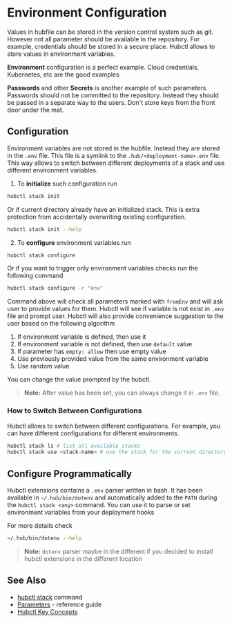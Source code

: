 # Environment Configuration

Values in hubfile can be stored in the version control system such as git. However not all parameter should be available in the repository. For example, credentials should be stored in a secure place. Hubctl allows to store values in environment variables.

__Environment__ configuration is a perfect example. Cloud credentials, Kubernetes, etc are the good examples

__Passwords__ and other __Secrets__ is another example of such parameters. Passwords should not be committed to the repository. Instead they should be passed in a separate way to the users. Don't store keys from the front door under the mat.

## Configuration

Environment variables are not stored in the hubfile. Instead they are stored in the `.env` file. This file is a symlink to the `.hub/<deployment-name>.env` file. This way allows to switch between different deployments of a stack and use different environment variables.

1. To __initialize__ such configuration run

```bash
hubctl stack init
```

Or if current directory already have an initialized stack. This is extra protection from accidentally overwriting existing configuration.

```bash
hubctl stack init --help
```

2. To __configure__ environment variables run

```bash
hubctl stack configure
```

Or if you want to trigger only environment variables checks run the following command 

```bash
hubctl stack configure -r "env"
```

Command above will check all parameters marked with `fromEnv` and will ask user to provide values for them. Hubctl will see if variable is not exist in `.env` file and prompt user. Hubctl will also provide convenience suggestion to the user based on the following algorithm

1. If environment variable is defined, then use it
3. If environment variable is not defined, then use `default` value
3. If parameter has `empty: allow` then use empty value
4. Use previously provided value from the same environment variable
4. Use random value 

You can change the value prompted by the hubctl.

> __Note:__ After value has been set, you can always change it in `.env` file.

### How to Switch Between Configurations

Hubctl allows to switch between different configurations. For example, you can have different configurations for different environments. 

```bash
hubctl stack ls # list all available stacks
hubctl stack use <stack-name> # use the stack for the current directory
```

## Configure Programmatically

Hubctl extensions contains a `.env` parser written in bash. It has been available in `~/.hub/bin/dotenv` and automatically added to the `PATH` during the `hubctl stack <any>` command. You can use it to parse or set environment variables from your deployment hooks

For more details check

```bash
~/.hub/bin/dotenv --help
```

> __Note:__ `dotenv` parser maybe in the different if you decided to install hubctl extensions in the different location

## See Also

* [hubctl stack](../../../hubctl/cli/hubctl-stack) command
* [Parameters](../../manifests/stack/parameters) - reference guide
* [Hubctl Key Concepts](../../design)
